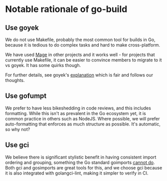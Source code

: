 # Notable rationale of go-build

## Use goyek

We do not use Makefile, probably the most common tool for builds in Go, because
it is tedious to do complex tasks and hard to make cross-platform.

We have used [Mage](https://magefile.org/) in other projects and it works well -
for projects that currently use Makefile, it can be easier to convince members
to migrate to it vs goyek. It has some quirks though.

For further details, see goyek's [explanation](https://github.com/goyek/goyek?tab=readme-ov-file#alternatives)
which is fair and follows our thoughts.

## Use gofumpt

We prefer to have less bikeshedding in code reviews, and this includes formatting.
While this isn't as prevalent in the Go ecosystem yet, it is common practice in others
such as NodeJS. Where possible, we will prefer auto-formatting that enforces as much
structure as possible. It's automatic, so why not?

## Use gci

We believe there is significant stylistic benefit in having consistent import
ordering and grouping, something the Go standard goimports [cannot do](https://github.com/golang/go/issues/20818).
Both gci and gosimports are great tools for this, and we choose gci because it
is also integrated with golangci-lint, making it simpler to verify in CI.
